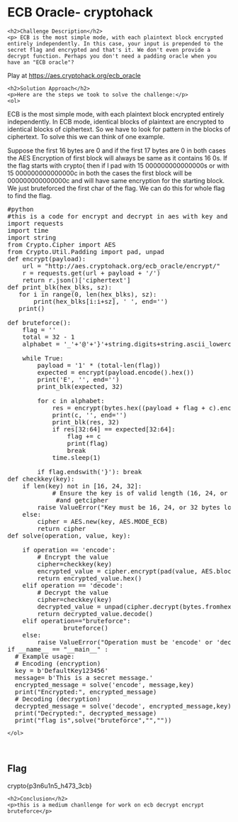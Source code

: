 
<!DOCTYPE html>
<html>

<body>
    <h1>ECB Oracle- cryptohack</h1>

    <h2>Challenge Description</h2>
    <p> ECB is the most simple mode, with each plaintext block encrypted entirely independently. In this case, your input is prepended to the secret flag and encrypted and that's it. We don't even provide a decrypt function. Perhaps you don't need a padding oracle when you have an "ECB oracle"?

Play at <a href="https://aes.cryptohack.org/ecb_oracle">https://aes.cryptohack.org/ecb_oracle</a>
</p>
 
    <h2>Solution Approach</h2>
    <p>Here are the steps we took to solve the challenge:</p>
    <ol>
ECB is the most simple mode, with each plaintext block encrypted entirely independently. In ECB mode, identical blocks of plaintext are encrypted to identical blocks of ciphertext. So we have to look for pattern in the blocks of ciphertext. To solve this we can think of one example.

Suppose the first 16 bytes are 0 and if the first 17 bytes are 0 in both cases the AES Encryption of first block will always be same as it contains 16 0s.
If the flag starts with crypto{ then if I pad with 15 000000000000000s or with 15 000000000000000c in both the cases the first block will be 000000000000000c and will have same encryption for the starting block.
We just bruteforced the first char of the flag. We can do this for whole flag to find the flag.
<pre>
#python
#this is a code for encrypt and decrypt in aes with key and bruteforce of this cryptohack problem
import requests
import time
import string
from Crypto.Cipher import AES
from Crypto.Util.Padding import pad, unpad
def encrypt(payload):
    url = "http://aes.cryptohack.org/ecb_oracle/encrypt/"
    r = requests.get(url + payload + '/')
    return r.json()['ciphertext']
def print_blk(hex_blks, sz):
   for i in range(0, len(hex_blks), sz):
       print(hex_blks[i:i+sz], ' ', end='')
   print()

def bruteforce():
    flag = ''
    total = 32 - 1
    alphabet = '_'+'@'+'}'+string.digits+string.ascii_lowercase+string.ascii_uppercase

    while True:
        payload = '1' * (total-len(flag))
        expected = encrypt(payload.encode().hex())
        print('E', '', end='')
        print_blk(expected, 32)
        
        for c in alphabet: 
            res = encrypt(bytes.hex((payload + flag + c).encode()))
            print(c, '', end='')
            print_blk(res, 32)
            if res[32:64] == expected[32:64]:
                flag += c
                print(flag)
                break
            time.sleep(1)

        if flag.endswith('}'): break
def checkkey(key):
    if len(key) not in [16, 24, 32]:
            # Ensure the key is of valid length (16, 24, or 32 bytes)
             #and getcipher      
        raise ValueError("Key must be 16, 24, or 32 bytes long.")
    else:     
        cipher = AES.new(key, AES.MODE_ECB)
        return cipher             
def solve(operation, value, key):
    
    if operation == 'encode':
        # Encrypt the value
        cipher=checkkey(key) 
        encrypted_value = cipher.encrypt(pad(value, AES.block_size))
        return encrypted_value.hex()
    elif operation == 'decode':
        # Decrypt the value
        cipher=checkkey(key)                
        decrypted_value = unpad(cipher.decrypt(bytes.fromhex(value)), AES.block_size)
        return decrypted_value.decode()
    elif operation=="bruteforce":
               bruteforce()     
    else:
        raise ValueError("Operation must be 'encode' or 'decode'.")
if __name__ == "__main__" :
  # Example usage:
  # Encoding (encryption)
  key = b'DefaultKey123456'
  message= b'This is a secret message.'
  encrypted_message = solve('encode', message,key)
  print("Encrypted:", encrypted_message)
  # Decoding (decryption)
  decrypted_message = solve('decode', encrypted_message,key)
  print("Decrypted:", decrypted_message)
  print("flag is",solve("bruteforce","",""))
</pre>        
       
    
    </ol>
<br>
    <h2>Flag</h2>
    <p class="flag">crypto{p3n6u1n5_h473_3cb}
</p>

    <h2>Conclusion</h2>
    <p>this is a medium chanllenge for work on ecb decrypt encrypt bruteforce</p>
</body>
</html>


